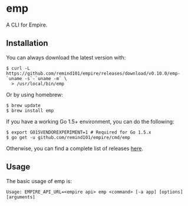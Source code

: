 # emp

A CLI for Empire.

## Installation

You can always download the latest version with:

```console
$ curl -L https://github.com/remind101/empire/releases/download/v0.10.0/emp-`uname -s`-`uname -m` \
  > /usr/local/bin/emp
```

Or by using homebrew:

```console
$ brew update
$ brew install emp
```

If you have a working Go 1.5+ environment, you can do the following:

```console
$ export GO15VENDOREXPERIMENT=1 # Required for Go 1.5.x
$ go get -u github.com/remind101/empire/cmd/emp
```

Otherwise, you can find a complete list of releases [here](https://github.com/remind101/empire/releases).

## Usage

The basic usage of emp is:

```
Usage: EMPIRE_API_URL=<empire api> emp <command> [-a app] [options] [arguments]
```
